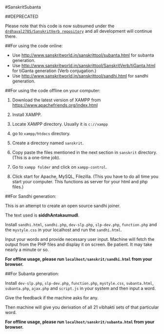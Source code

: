 #SanskritSubanta

##DEPRECATED

Please note that this code is now subsumed under the [`drdhaval2785/SanskritVerb repository`](https://github.com/drdhaval2785/SanskritVerb) and all development will continue there.

##For using the code online:

* Use http://www.sanskritworld.in/sanskrittool/subanta.html for subanta generation.
* Use http://www.sanskritworld.in/sanskrittool/SanskritVerb/tiGanta.html for tiGanta generation (Verb conjugation.)
* Use http://www.sanskritworld.in/sanskrittool/sandhi.html for sandhi generation.

##For using the code offline on your computer:

1. Download the latest version of XAMPP from https://www.apachefriends.org/index.html

2. Install XAMPP.

3. Locate XAMPP directory. Usually it is `c://xampp`

4. go to `xampp/htdocs` directory.

5. Create a directory named `sanskrit`.

5. Copy paste the files mentioned in the next section in `sanskrit` directory. (This is a one-time job).

6. Go to `xampp folder` and click on `xampp-control`.

7. Click start for Apache, MySQL, Filezilla. (This you have to do all time you start your computer. This functions as server for your html and php files.)

##For Sandhi generation:

This is an attempt to create an open source sandhi joiner.

The text used is **siddhAntakaumudI**.

Install `sandhi.html`, `sandhi.php`, `dev-slp.php`, `slp-dev.php`, `function.php` and the `mystyle.css` in your localhost and run the `sandhi.html`.

Input your words and provide necessary user input. Machine will fetch the output from the PHP files and display it on screen. Be patient. It may take nearly a minute or so.

**For offline usage, please run `localhost/sanskrit/sandhi.html` from your browser.**

##For Subanta generation:

Install `dev-slp.php`, `slp-dev.php`, `function.php`, `mystyle.css`, `subanta.html`, `subanta.php`, `ajax.php` and `script.js` in your system and then input a word.

Give the feedback if the machine asks for any.

Then machine will give you derivation of all 21 vibhakti sets of that particular word.

**For offline usage, please run `localhost/sanskrit/subanta.html` from your browser.**
